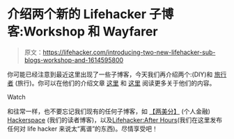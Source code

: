 # 介绍两个新的 Lifehacker 子博客:Workshop 和 Wayfarer

> 原文：<https://lifehacker.com/introducing-two-new-lifehacker-sub-blogs-workshop-and-1614595800>

你可能已经注意到最近这里出现了一些子博客，今天我们再介绍两个:(DIY)和 [旅行者](http://wayfarer.lifehacker.com/) (旅行)。你可以在他们的介绍文章 [这里](https://lifehacker.com/introducing-workshop-a-lifehacker-blog-about-diy-and-h-1613408915) 和 [这里](http://wayfarer.lifehacker.com/introducing-wayfarer-a-lifehacker-blog-about-better-tr-1613406108) 阅读更多关于他们的内容。

Watch

和往常一样，也不要忘记我们现有的任何子博客，如 [【两美分】](http://twocents.lifehacker.com/) (个人金融) [Hackerspace](http://twocents.lifehacker.com/) (我们的读者博客)，以及[Lifehacker:After Hours](http://afterhours.lifehacker.com/)(我们在这里发布任何对 life hacker 来说太“离谱”的东西)。尽情享受吧！